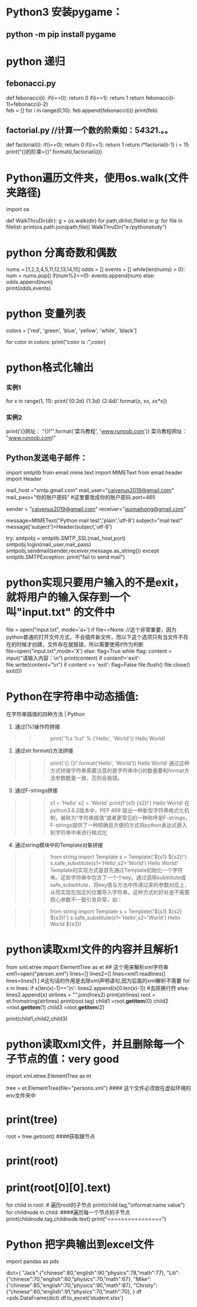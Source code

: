 # Python3 安装pygame：
  ## python -m pip install pygame
# python 递归
## febonacci.py
def febonacci(i):
    if(i==0):
        return 0
    if(i==1):
        return 1
    return febonacci(i-1)+febonacci(i-2)   
feb = []
for i in range(0,10):
    feb.append(febonacci(i)) 
print(feb)
    
## factorial.py //计算一个数的阶乘如：5*4*3*2*1.。。
def factorial(i):
    if(i==0):
        return 0
    if(i==1):
        return 1
    return i*factorial(i-1)
i = 15
print("{}的阶乘={}".format(i,factorial(i)))

# Python遍历文件夹，使用os.walk(文件夹路径)
import os

def WalkThruDir(dir):
    g = os.walk(dir)
    for path,dirlist,filelist in g:
        for file in filelist:
            print(os.path.join(path,file))
WalkThruDir("e:/pythonstudy")        
# python 分离奇数和偶数
nums = [1,2,3,4,5,11,12,13,14,15]
odds = []
events = []
while(len(nums) > 0):
    num = nums.pop()
    if(num%2==0):
        events.append(num)
    else:
         odds.append(num)   
print(odds,events)        

# python 变量列表
colors = ['red', 'green', 'blue', 'yellow', 'white', 'black']
 
for color in colors:
    print("color is :",color)
    
# python格式化输出
### 实例1
for x in range(1, 11):
     print('{0:2d} {1:3d} {2:4d}'.format(x, x*x, x*x*x))
     
### 实例2
 print('{}网址： "{}!"'.format('菜鸟教程', 'www.runoob.com'))
菜鸟教程网址： "www.runoob.com!"
     
## Python发送电子邮件：
import smtplib
from email.mime.text import MIMEText
from email.header import Header

mail_host ="smtp.gmail.com"
mail_user="caivenus2019@gmail.com"
mail_pass="你的账户密码" #这里要改成你的账户密码
port=465

sender = "caivenus2019@gmail.com"
receiver="guimaihong@gmail.com"

message=MIMEText("Python mail test",'plain','utf-8')
subject="mail test"
message['subject']=Header(subject,'utf-8')

try:
  smtpobj = smtplib.SMTP_SSL(mail_host,port) 
  smtpobj.login(mail_user,mail_pass)
  smtpobj.sendmail(sender,receiver,message.as_string())
except smtplib.SMTPException:
  print("fail to send mail")
  
# python实现只要用户输入的不是exit，就将用户的输入保存到一个叫"input.txt" 的文件中
file = open("input.txt", mode='a+')
if file==None: //这个非常重要，因为python普通的打开文件方式，不会插件新文件，而以下这个选项只有当文件不存在的时候才创建，文件存在就报错，所以需要使用if作为判断
    file=open("input.txt",mode='X')
else:
    flag=True
    while flag:
        content = input("请输入内容：\n")
        print(content)
        if content!='exit':
           file.write(content+"\n")
        if content == 'exit':
          flag=False
file.flush()
file.close()
exit(0)

# Python在字符串中动态插值:
在字符串插值的四种方法 | Python
 
1. 通过(%)操作符拼接
>>>print('%s %s!' % ('Hello', 'World'))
Hello World!
2. 通过str.format()方法拼接

 
>>>print('{} {}!'.format('Hello', 'World'))
Hello World!
通过这种方式拼接字符串需要注意的是字符串中{}的数量要和format方法参数数量一致，否则会报错。

3. 通过F-strings拼接

 
>>> s1 = 'Hello'
>>> s2 = 'World'
>>> print(f'{s1} {s2}!')
Hello World!
在python3.6.2版本中，PEP 498 提出一种新型字符串格式化机制，被称为“字符串插值”或者更常见的一种称呼是F-strings，F-strings提供了一种明确且方便的方式将python表达式嵌入到字符串中来进行格式化

4. 通过string模块中的Template对象拼接

>>> from string import Template
>>> s = Template('${s1} ${s2}!')
>>> s.safe_substitute(s1='Hello',s2='World')
Hello World!
Template的实现方式是首先通过Template初始化一个字符串。这些字符串中包含了一个个key。通过调用substitute或safe_subsititute，将key值与方法中传递过来的参数对应上，从而实现在指定的位置导入字符串。这种方式的好处是不需要担心参数不一致引发异常，如：

 
>>> from string import Template
>>> s = Template('${s1} ${s2} ${s3}!')
>>> s.safe_substitute(s1='Hello',s2='World')
Hello World ${s3}!




# python读取xml文件的内容并且解析1
from xml.etree import ElementTree as et ## 这个用来解析xml字符串
xml1=open("person.xml") 
lines=[]
lines2=[]
lines=xml1.readlines()
lines=lines[1:] #这句话的作用是去除xml声明语句,因为后面的xml解析不需要
for x in lines:
    if x[len(x)-1]=='\n':
       lines2.append(x[0:len(x)-1]) #去除换行符
    else:
        lines2.append(x)
strlines = "".join(lines2)
print(strlines)
root = et.fromstring(strlines)
print(root.tag)
child1 =root.__getitem__(0)
child2 =root.__getitem__(1)
child3 =root.__getitem__(2)

print(child1,child2,child3)

# python读取xml文件，并且删除每一个子节点的值：very good
import xml.etree.ElementTree as et

tree = et.ElementTree(file="persons.xml") #### 这个文件必须放在虚拟环境的env文件夹中
# print(tree)
root =  tree.getroot() ####获取跟节点
# print(root)
# print(root[0][0].text)
for child in root: # 遍历root的子节点
    print(child.tag,"\nformat:name value")
    for childnode in child: ####遍历每一个节点的子节点
        print(childnode.tag,childnode.text)
    print("================")
    
# Python 把字典输出到excel文件
import pandas as pds

dict={
       "Jack":{"chinese":80,"english":90,"physics":78,"math":77},
       "Lili":{"chinese":70,"english":80,"physics":70,"math":67},
       "Mike":{"chinese":85,"english":70,"physics":90,"math":87},
       "Christy":{"chinese":60,"english":91,"physics":70,"math":70},
      }
df =pds.DataFrame(dict)
df.to_excel('student.xlsx')
